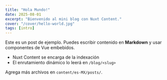 ```yaml
---
title: "Hola Mundo!"
date: 2025-08-01
excerpt: "Bienvenido al mini blog con Nuxt Content."
cover: "/cover/hello-world.jpg"
tags: [intro]
---
```


Este es un post de ejemplo. Puedes escribir contenido en **Markdown** y usar
componentes de Vue embebidos.

- Nuxt Content se encarga de la indexación
- El enrutamiento dinámico lo leerá en `/blog/<slug>`

Agrega más archivos en `content/es-MX/posts/`.
